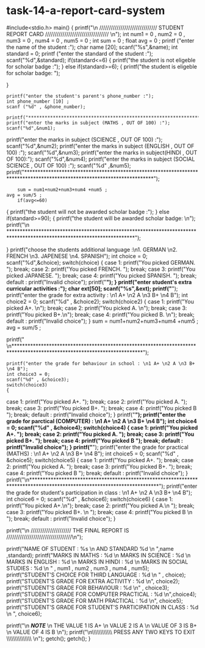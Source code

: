 # task-14-a-report-card-system
#include<stdio.h>
main()
{
	printf("\n ////////////////////////////// STUDENT REPORT CARD ///////////////////////////////// \n");
	int num1 = 0 , num2 = 0 , num3 = 0 , num4 = 0 , num5 = 0 ;
	int sum = 0 ;
	float avg = 0 ;
    printf ("enter the name of the student :");
    char name [20];
    scanf("%s",&name);
    int standard = 0;
    printf ("enter the standard of the student :");
    scanf("%d",&standard);
if(standard<=6)
{
printf("the student is not eligeble for scholar badge :");
} 
else if(standard>=6);
{ 
printf("the student is eligeble for scholar badge:                   "); 

}

	printf("enter the student's parent's phone_number :");
	int phone_number [10] ;
	scanf ("%d" , &phone_number);
		printf("************************************************************************************************************************");
    printf("enter the marks in subject (MATHS , OUT OF 100) :");
    scanf("%d",&num1);
printf("enter the marks in subject (SCIENCE , OUT OF 100) :");
scanf("%d",&num2);
printf("enter the marks in subject (ENGLISH , OUT OF 100) :");
scanf("%d",&num3);
printf("enter the marks in subject(HINDI , OUT OF 100):");
scanf("%d",&num4);
printf("enter the marks in subject (SOCIAL SCIENCE , OUT OF 100) :");
scanf("%d" ,&num5);
	printf("************************************************************************************************************************");
	
		sum = num1+num2+num3+num4 +num5 ; 
	avg = sum/5 ;
		if(avg<=60)
{
printf("the student will not be awarded scholar badge :");
} 
else if(standard>=90);
{ 
printf("the student will be awarded scholar badge: \n"); 
	printf("\n ***********************************************************************************************************************");

}
printf("choose the students additional language :\n1. GERMAN \n2. FRENCH \n3. JAPENESE \n4. SPANISH");
int choice = 0;
scanf("%d",&choice);
switch(choice)
{ 
case 1:
printf("You picked GERMAN.                            "); 
break; 
case 2: 
printf("You picked FRENCH.                            "); 
break; 
case 3: 
printf("You picked JAPANESE.                          "); 
break; 
case 4: 
printf("You picked SPANISH.                           "); 
break; 
default : printf("Invalid choice"); 
	printf("************************************************************************************************************************");
} 
printf("enter student's extra curricular activities :");
char ext[50];
scanf("%s",&ext);
	printf("************************************************************************************************************************");
	printf("enter the grade for extra activity : \n1 A+ \n2 A \n3 B+ \n4 B");
	int choice2 = 0;
	scanf("%d" , &choice2);
	switch(choice2)
	{
case 1:
printf("You picked A+. \n"); 
break; 
case 2: 
printf("You picked A. \n"); 
break; 
case 3: 
printf("You picked B+.\n"); 
break; 
case 4: 
printf("You picked B. \n"); 
break; 
default : printf("Invalid choice"); 
	}
	sum = num1+num2+num3+num4 +num5 ; 
	avg = sum/5 ;

printf(" \n************************************************************************************************************************");

	printf("enter the grade for behaviour in school : \n1 A+ \n2 A \n3 B+ \n4 B");
	int choice3 = 0;
	scanf("%d" , &choice3);
	switch(choice3)
	{
case 1:
printf("You picked A+.                                                                                                           "); 
break; 
case 2: 
printf("You picked A.                                                                                                            "); 
break; 
case 3: 
printf("You picked B+.                                                                                                           "); 
break; 
case 4: 
printf("You picked B                                                                                                             "); 
break; 
default : printf("Invalid choice"); 
	}
printf("************************************************************************************************************************");
	printf("enter the grade for parctical (COMPUTER) : \n1 A+ \n2 A \n3 B+ \n4 B");
	int choice4 = 0;
	scanf("%d" , &choice4);
	switch(choice4)
	{
case 1:
printf("You picked A+.                                                                                                          "); 
break; 
case 2: 
printf("You picked A.                                                                                                           "); 
break; 
case 3: 
printf("You picked B+.                                                                                                          "); 
break; 
case 4: 
printf("You picked B                                                                                                            "); 
break; 
default : printf("Invalid choice"); 
	}
printf("************************************************************************************************************************");
	printf("enter the grade for practical (MATHS) : \n1 A+ \n2 A \n3 B+ \n4 B");
	int choice5 = 0;
	scanf("%d" , &choice5);
	switch(choice5)
	{
case 1:
printf("You picked A+.                                                                                                              "); 
break; 
case 2: 
printf("You picked A.                                                                                                               "); 
break; 
case 3: 
printf("You picked B+.                                                                                                              "); 
break; 
case 4: 
printf("You picked B                                                                                                                "); 
break; 
default : printf("Invalid choice"); 
	}
	printf("\n************************************************************************************************************************");
	printf("enter the grade for student's participation in class : \n1 A+ \n2 A \n3 B+ \n4 B");
	int choice6 = 0;
	scanf("%d" , &choice6);
	switch(choice6)
	{
case 1:
printf("You picked A+.\n"); 
break; 
case 2: 
printf("You picked A.\n "); 
break; 
case 3: 
printf("You picked B+. \n "); 
break; 
case 4: 
printf("You picked B \n "); 
break; 
default : printf("Invalid choice"); 
	}



printf("\n ///////////////////// THE FINAL REPORT IS //////////////////////////////////\n");

printf("NAME OF STUDENT : %s \n AND STANDARD %d \n  ",name ,standard);
printf("MARKS IN MATHS : %d  \n MARKS IN SCIENCE : %d \n MARKS IN ENGLISH : %d  \n MARKS IN HINDI : %d \n MARKS IN SOCIAL STUDIES : %d \n  " , num1 , num2 , num3 , num4 , num5);
printf("STUDENT'S CHOICE FOR THIRD LANGUAGE : %d  \n " , choice);
printf("STUDENT'S GRADE FOR EXTRA ACTIVITY : %d \n", choice2);
printf("STUDENT'S GRADE FOR BEHAVIOUR : %d  \n" , choice3);
printf("STUDENT'S GRADE FOR COMPUTER PRACTICAL : %d  \n",choice4);
printf("STUDENT'S GRADE FOR MATH PRACTICAL : %d  \n", choice5);
printf("STUDENT'S GRADE FOR STUDENT'S PARTICIPATION IN CLASS : %d  \n ", choice6);

printf("\n ***NOTE*** \n THE VALUE 1 IS A+ \n VALUE 2 IS A \n VALUE OF 3 IS B+ \n VALUE OF 4 IS B \n");
printf("\n\\\\\\\\\\\\\\\\\\\\\\\ PRESS ANY TWO KEYS TO EXIT \\\\\\\\\\\\\\\\\\\\\\\\\\\\\ \n");
getch();
getch();
}
